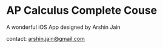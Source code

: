 # AP Calculus Complete Couse

A wonderful iOS App designed by Arshin Jain

contact: arshin.jain@gmail.com
